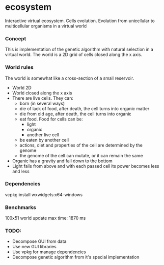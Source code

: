 # ecosystem
Interactive virtual ecosystem. Cells evolution. Evolution from unicellular to multicellular organisms in a virtual world

### Concept
This is implementation of the genetic algorithm with natural selection in a virtual world. The world is a 2D grid of cells closed along the x axis. 

### World rules
The world is somewhat like a cross-section of a small reservoir.
- World 2D
- World closed along the x axis
- There are live cells. They can:
  - born (in several ways)
  - die of lack of food, after death, the cell turns into organic matter
  - die from old age, after death, the cell turns into organic
  - eat food. Food for cells can be:
    - light
    - organic
    - another live cell
  - be eaten by another cell
  - actions, diet and properties of the cell are determined by the genome
  - the genome of the cell can mutate, or it can remain the same
- Organic has a gravity and fall down to the bottom
- Light falls from above and with each passed cell its power becomes less and less

### Dependencies
vcpkg install wxwidgets:x64-windows

### Benchmarks
100x51 world update max time:  1870 ms

### TODO:
- Decompose GUI from data
- Use new GUI libraries
- Use vpkg for manage dependencies
- Decompose genetic algorithm from it's special implementation
